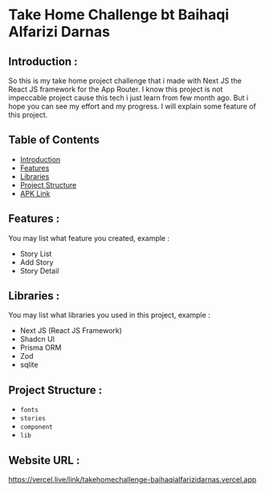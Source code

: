 # Take Home Challenge bt Baihaqi Alfarizi Darnas

## <a name="introduction"></a> Introduction :
So this is my take home project challenge that i made with Next JS the React JS framework for the App Router. I know this project is not impeccable project cause this tech i just learn from few month ago.  But i hope you can see my effort and my progress.  I will explain some feature of this project. 

## Table of Contents

- [Introduction](#introduction)
- [Features](#features)
- [Libraries](#libraries)
- [Project Structure](#project-structures)
- [APK Link](#apk-link)

## <a name="features"></a> Features :
You may list what feature you created, example :
- Story List
- Add Story
- Story Detail


## <a name="libraries"></a> Libraries :
You may list what libraries you used in this project, example :
- Next JS (React JS Framework)
- Shadcn UI
- Prisma ORM
- Zod 
- sqlite

## <a name="project-structures"></a> Project Structure :
* `fonts`
* `stories`
* `component`
* `lib`

## <a name="apk-link"></a> Website URL :
https://vercel.live/link/takehomechallenge-baihaqialfarizidarnas.vercel.app
